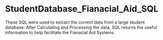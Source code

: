 # StudentDatabase_Fianacial_Aid_SQL
These SQL were used to extract the correct data from a large student database.
After Calculating and Processing the data, SQL returns the useful information to help facilitate the Fianacial Aid Systems

